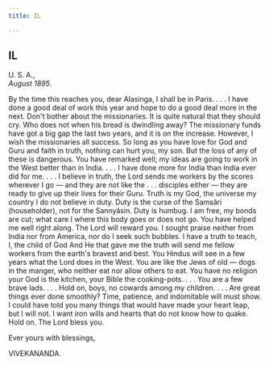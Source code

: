 ```yaml
---
title: IL

---
```





  

  


## IL

U. S. A.,  
*August 1895*.

By the time this reaches you, dear Alasinga, I shall be in Paris. . . .
I have done a good deal of work this year and hope to do a good deal
more in the next. Don't bother about the missionaries. It is quite
natural that they should cry. Who does not when his bread is dwindling
away? The missionary funds have got a big gap the last two years, and it
is on the increase. However, I wish the missionaries all success. So
long as you have love for God and Guru and faith in truth, nothing can
hurt you, my son. But the loss of any of these is dangerous. You have
remarked well; my ideas are going to work in the West better than in
India. . . . I have done more for India than India ever did for me. . .
. I believe in truth, the Lord sends me workers by the scores wherever I
go — and they are not like the . . . disciples either — they are ready
to give up their lives for their Guru. Truth is my God, the universe my
country I do not believe in duty. Duty is the curse of the Samsâri
(householder), not for the Sannyâsin. Duty is humbug. I am free, my
bonds are cut; what care I where this body goes or does not go. You have
helped me well right along. The Lord will reward you. I sought praise
neither from India nor from America, nor do I seek such bubbles. I have
a truth to teach, I, the child of God And He that gave me the truth will
send me fellow workers from the earth's bravest and best. You Hindus
will see in a few years what the Lord does in the West. You are like the
Jews of old — dogs in the manger, who neither eat nor allow others to
eat. You have no religion your God is the kitchen, your Bible the
cooking-pots. . . . You are a few brave lads. . . . Hold on, boys, no
cowards among my children. . . . Are great things ever done smoothly?
Time, patience, and indomitable will must show. I could have told you
many things that would have made your heart leap, but I will not. I want
iron wills and hearts that do not know how to quake. Hold on. The Lord
bless you.

Ever yours with blessings,

VIVEKANANDA.


